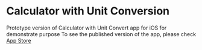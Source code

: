 # Calculator with Unit Conversion
Prototype version of Calculator with Unit Convert app for iOS for demonstrate purpose
To see the published version of the app, please check [App Store](https://apps.apple.com/us/app/calculator-unit-conversion/id1474442741)

